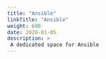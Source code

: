 ```yaml
---
title: "Ansible"
linkTitle: "Ansible"
weight: 600
date: 2020-01-05
description: >
 A dedicated space for Ansible 
---
```

